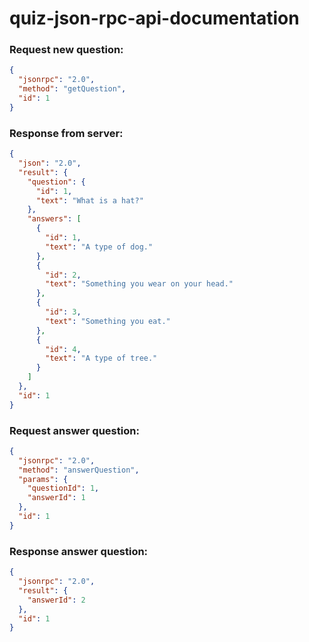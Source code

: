 # quiz-json-rpc-api-documentation

### Request new question:

```json
{
  "jsonrpc": "2.0",
  "method": "getQuestion",
  "id": 1
}
```

### Response from server:

```json
{
  "json": "2.0",
  "result": {
    "question": {
      "id": 1,
      "text": "What is a hat?"
    },
    "answers": [
      {
        "id": 1,
        "text": "A type of dog."
      },
      {
        "id": 2,
        "text": "Something you wear on your head."
      },
      {
        "id": 3,
        "text": "Something you eat."
      },
      {
        "id": 4,
        "text": "A type of tree."
      }
    ]
  },
  "id": 1
}
```

### Request answer question:

```json
{
  "jsonrpc": "2.0",
  "method": "answerQuestion",
  "params": {
    "questionId": 1,
    "answerId": 1
  },
  "id": 1
}
```

### Response answer question:

```json
{
  "jsonrpc": "2.0",
  "result": {
    "answerId": 2
  },
  "id": 1
}
```